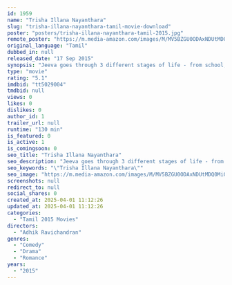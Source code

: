 ```yaml
---
id: 1959
name: "Trisha Illana Nayanthara"
slug: "trisha-illana-nayanthara-tamil-movie-download"
poster: "posters/trisha-illana-nayanthara-tamil-2015.jpg"
remote_poster: "https://m.media-amazon.com/images/M/MV5BZGU0ODAxNDUtMDQ0Mi00MjhlLWFjZDYtYzMwMjFlNTI4OTA2XkEyXkFqcGdeQXVyMTEzNzg0Mjkx._V1_SX300.jpg"
original_language: "Tamil"
dubbed_in: null
released_date: "17 Sep 2015"
synopsis: "Jeeva goes through 3 different stages of life - from school, to college and career. It talks about the views of youth on love. The story underlines the importance of not giving up hope after a break-up."
type: "movie"
rating: "5.1"
imdbid: "tt5029004"
tmdbid: null
views: 0
likes: 0
dislikes: 0
author_id: 1
trailer_url: null
runtime: "130 min"
is_featured: 0
is_active: 1
is_comingsoon: 0
seo_title: "Trisha Illana Nayanthara"
seo_description: "Jeeva goes through 3 different stages of life - from school, to college and career. It talks about the views of youth on love. The story underlines the importance of not giving up hope after a break-up."
seo_keywords: "\"Trisha Illana Nayanthara\""
seo_image: "https://m.media-amazon.com/images/M/MV5BZGU0ODAxNDUtMDQ0Mi00MjhlLWFjZDYtYzMwMjFlNTI4OTA2XkEyXkFqcGdeQXVyMTEzNzg0Mjkx._V1_SX300.jpg"
screenshots: null
redirect_to: null
social_shares: 0
created_at: 2025-04-01 11:12:26
updated_at: 2025-04-01 11:12:26
categories:
  - "Tamil 2015 Movies"
directors:
  - "Adhik Ravichandran"
genres:
  - "Comedy"
  - "Drama"
  - "Romance"
years:
  - "2015"
---
```

